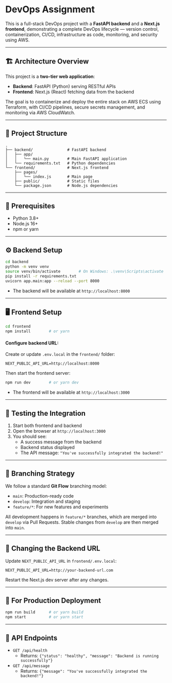 
# DevOps Assignment

This is a full-stack DevOps project with a **FastAPI backend** and a **Next.js frontend**, demonstrating a complete DevOps lifecycle — version control, containerization, CI/CD, infrastructure as code, monitoring, and security using AWS.

---

## 🏗️ Architecture Overview

This project is a **two-tier web application**:
- **Backend**: FastAPI (Python) serving RESTful APIs
- **Frontend**: Next.js (React) fetching data from the backend

The goal is to containerize and deploy the entire stack on AWS ECS using Terraform, with CI/CD pipelines, secure secrets management, and monitoring via AWS CloudWatch.

---

## 📁 Project Structure

```
.
├── backend/               # FastAPI backend
│   ├── app/
│   │   └── main.py        # Main FastAPI application
│   └── requirements.txt   # Python dependencies
└── frontend/              # Next.js frontend
    ├── pages/
    │   └── index.js       # Main page
    ├── public/            # Static files
    └── package.json       # Node.js dependencies
```

---

## 🌱 Prerequisites

- Python 3.8+
- Node.js 16+
- npm or yarn

---

## ⚙️ Backend Setup

```bash
cd backend
python -m venv venv
source venv/bin/activate        # On Windows: .\venv\Scripts\activate
pip install -r requirements.txt
uvicorn app.main:app --reload --port 8000
```

- The backend will be available at `http://localhost:8000`

---

## 🖥️ Frontend Setup

```bash
cd frontend
npm install        # or yarn
```

#### Configure backend URL:
Create or update `.env.local` in the `frontend/` folder:

```
NEXT_PUBLIC_API_URL=http://localhost:8000
```

Then start the frontend server:

```bash
npm run dev        # or yarn dev
```

- The frontend will be available at `http://localhost:3000`

---

## 🧪 Testing the Integration

1. Start both frontend and backend
2. Open the browser at `http://localhost:3000`
3. You should see:
   - A success message from the backend
   - Backend status displayed
   - The API message: `"You've successfully integrated the backend!"`

---

## 🔀 Branching Strategy

We follow a standard **Git Flow** branching model:

- `main`: Production-ready code
- `develop`: Integration and staging
- `feature/*`: For new features and experiments

All development happens in `feature/*` branches, which are merged into `develop` via Pull Requests. Stable changes from `develop` are then merged into `main`.

---

## 🔁 Changing the Backend URL

Update `NEXT_PUBLIC_API_URL` in `frontend/.env.local`:

```env
NEXT_PUBLIC_API_URL=http://your-backend-url.com
```

Restart the Next.js dev server after any changes.

---

## 🚀 For Production Deployment

```bash
npm run build      # or yarn build
npm start          # or yarn start
```

---

## 🔌 API Endpoints

- `GET /api/health`
  - Returns: `{"status": "healthy", "message": "Backend is running successfully"}`
- `GET /api/message`
  - Returns: `{"message": "You've successfully integrated the backend!"}`

